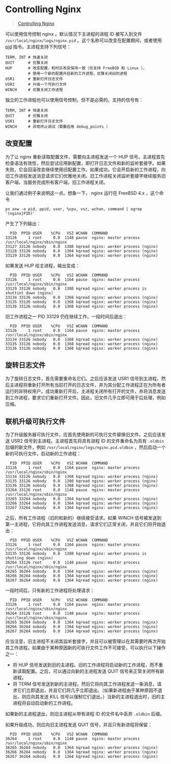 # Controlling Nginx

> [Controlling Nginx](http://nginx.org/en/docs/control.html)
>

可以使用信号控制 nginx 。默认情况下主进程的进程 ID 被写入到文件 `/usr/local/nginx/logs/nginx.pid` 。这个名称可以改变在配置期间，或者使用 [pid](http://nginx.org/en/docs/ngx_core_module.html#pid) 指令。主进程支持下列信号：

```shell
TERM, INT # 快速关闭
QUIT      # 优雅关闭
HUP       # 改变配置，和时区改变保持一致（仅支持 FreeBSD 和 Linux ），
          # 使用一个新的配置开启新的工作进程，优雅关闭旧的进程
USR1      # 重新打开日志文件
USR2      # 升级一个可执行文件
WINCH     # 优雅关闭工作进程
```

独立的工作进程也可以使用信号控制，但不是必需的。支持的信号有：

```shell
TERM, INT # 快速关闭
QUIT      # 优雅关闭
USR1      # 重新打开日志文件
WINCH     # 异常终止调试（需要启用 debug_points ）
```

## 改变配置

为了让 nginx 重新读取配置文件，需要向主进程发送一个 HUP 信号。主进程首先检查语法有效性，然后尝试应用新配置，即打开日志文件和新的监听套接字。如果失败，它会回滚改变继续使用旧配置工作。如果成功，它会开启新的工作进程，向旧工作进程发送消息请求它们优雅地关闭。旧工作进程关闭监听套接字继续服务旧客户端，当服务完成所有客户端，旧工作进程关闭。

让我们通过例子来说明这一点。想象一下， nginx 运行在 FreeBSD 4.x ，这个命令

```shell
ps axw -o pid, ppid, user, %cpu, vsz, wchan, command | egrep '(nginx|PID)'
```

产生了下列输出：

```
  PID  PPID USER    %CPU   VSZ WCHAN  COMMAND
33126     1 root     0.0  1148 pause  nginx: master process /usr/local/nginx/sbin/nginx
33127 33126 nobody   0.0  1380 kqread nginx: worker process (nginx)
33128 33126 nobody   0.0  1364 kqread nginx: worker process (nginx)
33129 33126 nobody   0.0  1364 kqread nginx: worker process (nginx)
```

如果发送 HUP 给主进程，输出变成：

```
  PID  PPID USER    %CPU   VSZ WCHAN  COMMAND
33126     1 root     0.0  1164 pause  nginx: master process /usr/local/nginx/sbin/nginx
33129 33126 nobody   0.0  1380 kqread nginx: worker process is shuttint down (nginx)
33134 33126 nobody   0.0  1368 kqread nginx: worker process (nginx)
33135 33126 nobody   0.0  1368 kqread nginx: worker process (nginx)
33136 33126 nobody   0.0  1368 kqread nginx: worker process (nginx)
```

旧工作进程之一 PID 33129 仍在继续工作。一段时间后退出：

```
  PID  PPID USER    %CPU   VSZ WCHAN  COMMAND
33126     1 root     0.0  1164 pause  nginx: master process /usr/local/nginx/sbin/nginx
33134 33126 nobody   0.0  1368 kqread nginx: worker process (nginx)
33135 33126 nobody   0.0  1368 kqread nginx: worker process (nginx)
33136 33126 nobody   0.0  1368 kqread nginx: worker process (nginx)
```

## 旋转日志文件

为了旋转日志文件，首先需要重命名它们。之后应该发送 USR1 信号到主进程。然后主进程将重新打开所有当前打开的日志文件，并为其分配工作进程正在为所有者运行的非特权用户。成功重新打开后，主进程关闭所有打开的文件，并将消息发送到工作进程，要求它们重新打开文件。因此，旧文件几乎立即可用于后处理，例如压缩。

## 联机升级可执行文件

为了升级服务器可执行文件，应首先使用新的可执行文件替换旧文件。之后应该发送 USR2 信号到主进程。主进程首先将具有进程 ID 的文件重命名为具有 `.oldbin` 后缀的新文件，例如 `/usr/local/nginx/logs/nginx.pid.oldbin` ，然后启动一个新的可执行文件，启动新的工作进程：

```
  PID  PPID USER    %CPU   VSZ WCHAN  COMMAND
33126     1 root     0.0  1164 pause  nginx: master process /usr/local/nginx/sbin/nginx
33134 33126 nobody   0.0  1368 kqread nginx: worker process (nginx)
33135 33126 nobody   0.0  1380 kqread nginx: worker process (nginx)
33136 33126 nobody   0.0  1368 kqread nginx: worker process (nginx)
33264 33126 root     0.0  1148 pause  nginx: master process /usr/local/nginx/sbin/nginx
33265 33264 nobody   0.0  1364 kqread nginx: worker process (nginx)
33266 33264 nobody   0.0  1364 kqread nginx: worker process (nginx)
33267 33264 nobody   0.0  1364 kqread nginx: worker process (nginx)
```

之后，所有工作进程（旧的和新的）继续接受请求。如果 WINCH 信号被发送到第一主进程，它将向其工作进程发送消息，请求它们正常关闭，并且它们将开始退出：

```
  PID  PPID USER    %CPU   VSZ WCHAN  COMMAND
33126     1 root     0.0  1164 pause  nginx: master process /usr/local/nginx/sbin/nginx
33135 33126 nobody   0.0  1380 kqread nginx: worker process is shutting down (nginx)
36264 33126 root     0.0  1148 pause  nginx: master process /usr/local/nginx/sbin/nginx
36265 36264 nobody   0.0  1364 kqread nginx: worker process (nginx)
36266 36264 nobody   0.0  1364 kqread nginx: worker process (nginx)
36267 36264 nobody   0.0  1364 kqread nginx: worker process (nginx)
```

一段时间后，只有新的工作进程将处理请求：

```
  PID  PPID USER    %CPU   VSZ WCHAN  COMMAND
33126     1 root     0.0  1164 pause  nginx: master process /usr/local/nginx/sbin/nginx
36264 33126 root     0.0  1148 pause  nginx: master process /usr/local/nginx/sbin/nginx
36265 36264 nobody   0.0  1364 kqread nginx: worker process (nginx)
36266 36264 nobody   0.0  1364 kqread nginx: worker process (nginx)
36267 36264 nobody   0.0  1364 kqread nginx: worker process (nginx)
```

应当注意，旧主进程不关闭其监听套接字，并且可以被管理以在其需要时再次开始其工作进程。如果由于某种原因新的可执行文件工作不可接受，可以执行以下操作之一：

* 将 HUP 信号发送到旧的主进程。旧的工作进程将启动新的工作进程，而不重新读取配置。之后，可以通过向新的主进程发送 QUIT 信号来正常关闭所有新进程。
* 将 TERM 信号发送到新的主进程。然后它将向其工作进程发送一条消息，请求它们立即退出，并且它们将几乎立即退出。（如果新进程由于某种原因不退出，则应向其发送 KILL 信号以强制它们退出。）当新的主进程退出时，旧的主进程将自动启动新的工作进程。

如果新的主进程退出，则旧主进程从带有进程 ID 的文件名中丢弃 `.oldbin` 后缀。

如果升级成功，则应向旧主进程发送 QUIT 信号，并且只有新进程将保留：

```
  PID  PPID USER    %CPU   VSZ WCHAN  COMMAND
36264     1 root     0.0  1148 pause  nginx: master process /usr/local/nginx/sbin/nginx
36265 36264 nobody   0.0  1364 kqread nginx: worker process (nginx)
36266 36264 nobody   0.0  1364 kqread nginx: worker process (nginx)
36267 36264 nobody   0.0  1364 kqread nginx: worker process (nginx)
```

